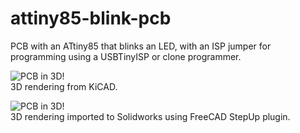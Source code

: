 ﻿# attiny85-blink-pcb

PCB with an ATtiny85 that blinks an LED, with an ISP jumper for programming using a USBTinyISP or clone programmer.

![PCB in 3D!](https://jfenwick.github.io/images/attiny85-blink-kicad.jpg)<br>
3D rendering from KiCAD.

![PCB in 3D!](https://jfenwick.github.io/images/attiny85-blink_smol.jpg)<br>
3D rendering imported to Solidworks using FreeCAD StepUp plugin.
